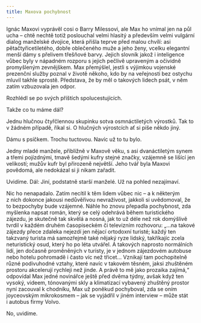 ```yaml
---
title: Maxova pochybnost
---
```


Ignác Maxovi vyprávěl cosi o Barry Milessovi, ale Max ho vnímal jen na půl ucha – chtě nechtě totiž poslouchal velmi hlasitý a především velmi vulgární dialog manželské dvojice, která přišla teprve před malou chvílí: asi pětačtyřicetiletého, dobře oblečeného muže a jeho ženy, vcelku elegantní menší dámy s přelivem třešňové barvy. Jejich slovník jakož i inteligence vůbec byly v nápadném rozporu s jejich pečlivě upraveným a očividně promyšleným zevnějškem. Max přemýšlel, jestli s výjimkou vojenské prezenční služby poznal v životě někoho, kdo by na veřejnosti bez ostychu mluvil takhle sprostě. Představa, že by měl o takových lidech psát, v něm zatím vzbuzovala jen odpor.

  

Rozhlédl se po svých příštích spolucestujících.

Takže co tu máme dál?

Jednu hlučnou čtyřčlennou skupinku sotva osmnáctiletých výrostků. Tak to v žádném případě, říkal si. O hlučných výrostcích ať si píše někdo jiný.

Dámu s psíčkem. Trochu tuctovou. Navíc už to tu bylo.

Jedny mladé manžele, přibližně v Maxově věku, s asi dvanáctiletým synem a třemi pojízdnými, tmavě šedými kufry stejné značky, vzájemně se lišící jen velikostí; mužův kufr byl přirozeně největší. Jeho tvář byla Maxovi povědomá, ale nedokázal si ji nikam zařadit.

Uvidíme. Dál: Jiní, podstatně starší manželé. Už na pohled nezajímaví.

Nic ho nenapadalo. Zatím necítil k těm lidem vůbec nic – a k některým z nich dokonce jakousi nedůvěřivou nevraživost, jakkoli si uvědomoval, že to bezpochyby bude vzájemné. Náhle ho znovu přepadla pochybnost, zda myšlenka napsat román, který se celý odehrává během turistického zájezdu, je skutečně tak skvělá a nosná, jak to už déle než rok domýšlivě tvrdil v každém druhém časopiseckém či televizním rozhovoru: „…na takové zájezdy přece zdaleka nejezdí jen nějací ortodoxní turisté; každý ten takzvaný turista má samozřejmě také nějaký ryze lidský, takříkajíc zcela neturistický osud, který ho po léta utvářel. A takových naprosto normálních lidí, jen dočasně proměněných v turisty, je v jednom zájezdovém autobuse nebo hotelu pohromadě i často víc než třicet… Vznikají tam pochopitelně různé podivuhodné vztahy, které navíc v takovém těsném, jaksi zhuštěném prostoru akcelerují rychleji než jinde. A právě to mě jako prozaika zajímá,“ odpovídal Max jedné novinářce ještě před dvěma týdny, avšak když ten vysoký, videem, tónovanými skly a klimatizací vybavený zhuštěný prostor nyní zacouval k chodníku, Max už poněkud pochyboval, zda se oním joyceovským mikrokosmem – jak se vyjádřil v jiném interview – může stát i autobus firmy Volvo.

No, uvidíme.
